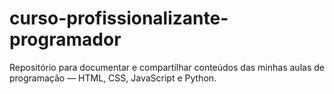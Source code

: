 # curso-profissionalizante-programador
Repositório para documentar e compartilhar conteúdos das minhas aulas de programação — HTML, CSS, JavaScript e Python.

